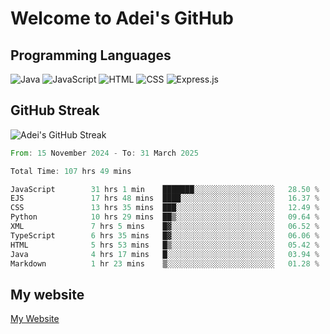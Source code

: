 # Welcome to Adei's GitHub

## Programming Languages
![Java](https://img.shields.io/badge/Java-007396?style=flat-square&logo=java&logoColor=white)
![JavaScript](https://img.shields.io/badge/JavaScript-F7DF1E?style=flat-square&logo=javascript&logoColor=black)
![HTML](https://img.shields.io/badge/HTML-E34F26?style=flat-square&logo=html5&logoColor=white)
![CSS](https://img.shields.io/badge/CSS-1572B6?style=flat-square&logo=css3&logoColor=white)
![Express.js](https://img.shields.io/badge/Express.js-000000?style=flat-square&logo=express&logoColor=white)


## GitHub Streak
![Adei's GitHub Streak](https://github-readme-streak-stats.herokuapp.com/?user=AdeiTamayo&hide_border=true)

<!--START_SECTION:waka-->

```rust
From: 15 November 2024 - To: 31 March 2025

Total Time: 107 hrs 49 mins

JavaScript        31 hrs 1 min    ███████░░░░░░░░░░░░░░░░░░   28.50 %
EJS               17 hrs 48 mins  ████░░░░░░░░░░░░░░░░░░░░░   16.37 %
CSS               13 hrs 35 mins  ███░░░░░░░░░░░░░░░░░░░░░░   12.49 %
Python            10 hrs 29 mins  ██▒░░░░░░░░░░░░░░░░░░░░░░   09.64 %
XML               7 hrs 5 mins    █▓░░░░░░░░░░░░░░░░░░░░░░░   06.52 %
TypeScript        6 hrs 35 mins   █▓░░░░░░░░░░░░░░░░░░░░░░░   06.06 %
HTML              5 hrs 53 mins   █▒░░░░░░░░░░░░░░░░░░░░░░░   05.42 %
Java              4 hrs 17 mins   █░░░░░░░░░░░░░░░░░░░░░░░░   03.94 %
Markdown          1 hr 23 mins    ▒░░░░░░░░░░░░░░░░░░░░░░░░   01.28 %
```

<!--END_SECTION:waka-->

## My website
[My Website](https://adei.eus)



